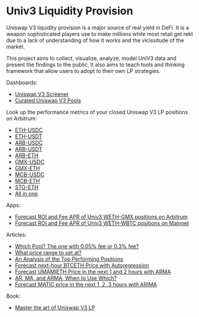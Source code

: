 # Univ3 Liquidity Provision

Uniswap V3 liquidity provision is a major source of real yield in DeFi. It is 
a weapon sophisticated players use to make millions while most retail get rekt 
due to a lack of understanding of how it works and the vicissitude of the market.

This project aims to collect, visualize, analyze, model UniV3 data and present 
the findings to the public. It also aims to teach tools and thinking framework
that allow users to adopt to their own LP strategies.

Dashboards:

- [Uniswap V3 Screener](https://dune.com/coindataschool/uniswap-v3-pools-volume-fees-tvl-and-fee-apr)
- [Curated Uniswap V3 Pools](https://dune.com/coindataschool/curated-uniswap-v3-pools-volume-fees-tvl-and-fee-apr)

Look up the performance metrics of your closed Uniswap V3 LP positions on Arbitrum:

- [ETH-USDC](https://dune.com/coindataschool/arbi-univ3-roi-eth-usdc)
- [ETH-USDT](https://dune.com/coindataschool/arbi-univ3-roi-eth-usdt)
- [ARB-USDC](https://dune.com/coindataschool/arbi-univ3-roi-arb-usdc)
- [ARB-USDT](https://dune.com/coindataschool/arbi-univ3-roi-arb-usdt)
- [ARB-ETH](https://dune.com/coindataschool/arbi-univ3-roi-arb-eth)
- [GMX-USDC](https://dune.com/coindataschool/arbi-univ3-roi-gmx-usdc)
- [GMX-ETH](https://dune.com/coindataschool/arbi-univ3-roi-gmx-eth)
- [MCB-USDC](https://dune.com/coindataschool/arbi-univ3-roi-mcb-usdc)
- [MCB-ETH](https://dune.com/coindataschool/arbi-univ3-roi-mcb-eth)
- [STG-ETH](https://dune.com/coindataschool/arbi-univ3-roi-stg-eth)
- [All in one](https://dune.com/coindataschool/univ3-lp-roi-calculator)

Apps:

- [Forecast ROI and Fee APR of Univ3 WETH-GMX positions on Arbitrum](https://coindataschool-univ3-roi-prediction-weth-gmx-main-spynrp.streamlit.app/)
- [Forecast ROI and Fee APR of Univ3 WETH-WBTC positions on Mainnet](https://coindataschool-univ3-roi-prediction-wbtc-weth-main-oufzxi.streamlit.app/)

Articles:

- [Which Pool? The one with 0.05% fee or 0.3% fee?](https://open.substack.com/pub/coindataschool/p/univ3-wbtc-weth-lp-strategy-part?r=1ly8yy&utm_campaign=post&utm_medium=web)
- [What price range to set at?](https://open.substack.com/pub/coindataschool/p/univ3-wbtc-weth-lp-strategy-part2?r=1ly8yy&utm_campaign=post&utm_medium=web)
- [An Analysis of the Top Performing Positions](https://open.substack.com/pub/coindataschool/p/univ3-wbtc-weth-lp-strategy-part3?r=1ly8yy&utm_campaign=post&utm_medium=web)
- [Forecast next-hour BTCETH Price with Autoregression](https://open.substack.com/pub/coindataschool/p/univ3-wbtc-weth-lp-strategy-part4?r=1ly8yy&utm_campaign=post&utm_medium=web)
- [Forecast UMAMIETH Price in the next 1 and 2 hours with ARMA](https://open.substack.com/pub/coindataschool/p/univ3-strategy-part5-umami-weth?r=1ly8yy&utm_campaign=post&utm_medium=web)
- [AR, MA, and ARMA, When to Use Which?](https://open.substack.com/pub/coindataschool/p/ar-ma-and-arma-when-to-use-which?r=1ly8yy&utm_campaign=post&utm_medium=web)
- [Forecast MATIC price in the next 1, 2, 3 hours with ARIMA](https://coindataschool.substack.com/p/univ3-strategy-part-6-wmatic-usdc)

Book:

- [Master the art of Uniswap V3 LP](https://twitter.com/coindataschool/status/1658033627035471872)
